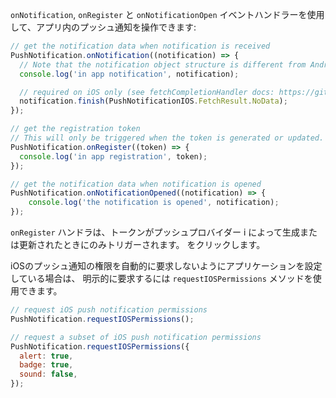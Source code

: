 `onNotification`, `onRegister` と `onNotificationOpen` イベントハンドラーを使用して、アプリ内のプッシュ通知を操作できます:

```javascript
// get the notification data when notification is received
PushNotification.onNotification((notification) => {
  // Note that the notification object structure is different from Android and IOS
  console.log('in app notification', notification);

  // required on iOS only (see fetchCompletionHandler docs: https://github.com/react-native-community/push-notification-ios#finish)
  notification.finish(PushNotificationIOS.FetchResult.NoData);
});

// get the registration token
// This will only be triggered when the token is generated or updated.
PushNotification.onRegister((token) => {
  console.log('in app registration', token);
});

// get the notification data when notification is opened
PushNotification.onNotificationOpened((notification) => {
    console.log('the notification is opened', notification);
});
```

<amplify-callout>

`onRegister` ハンドラは、トークンがプッシュプロバイダー i によって生成または更新されたときにのみトリガーされます。 をクリックします。

</amplify-callout>

iOSのプッシュ通知の権限を自動的に要求しないようにアプリケーションを設定している場合は、 明示的に要求するには `requestIOSPermissions` メソッドを使用できます。

```javascript
// request iOS push notification permissions
PushNotification.requestIOSPermissions();

// request a subset of iOS push notification permissions
PushNotification.requestIOSPermissions({
  alert: true,
  badge: true,
  sound: false,
});
```